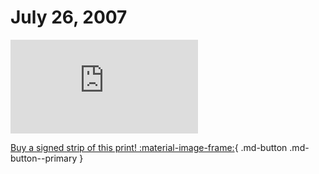# July 26, 2007

![](https://www.achewood.com/comic.php?date=07262007)

[Buy a signed strip of this print! :material-image-frame:](https://achewood-holiday-pop-up.myshopify.com/products/strip#07262007){ .md-button .md-button--primary }
